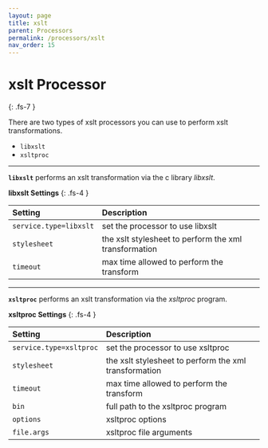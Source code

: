 ```yaml
---
layout: page
title: xslt
parent: Processors
permalink: /processors/xslt
nav_order: 15
---
```


# xslt Processor
{: .fs-7 }

There are two types of xslt processors you can use to perform xslt transformations.

* `libxslt`
* `xsltproc`

---

**`libxslt`** performs an xslt transformation via the c library *libxslt*.

**libxslt Settings**
{: .fs-4 }


| **Setting**                   | **Description**           |
|:------------------------------|:--------------------------|
| `service.type=libxslt`        | set the processor to use libxslt |
| `stylesheet`                  | the xslt stylesheet to perform the xml transformation |
| `timeout`                     | max time allowed to perform the transform |

---

**`xsltproc`** performs an xslt transformation via the *xsltproc* program.

**xsltproc Settings**
{: .fs-4 }


| **Setting**                   | **Description**           |
|:------------------------------|:--------------------------|
| `service.type=xsltproc`       | set the processor to use xsltproc |
| `stylesheet`                  | the xslt stylesheet to perform the xml transformation |
| `timeout`                     | max time allowed to perform the transform |
| `bin`                         | full path to the xsltproc program |
| `options`                     | xsltproc options|
| `file.args`                   | xsltproc file arguments |
